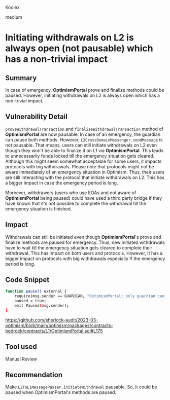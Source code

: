 Koolex

medium

# Initiating withdrawals on L2 is always open (not pausable) which has a non-trivial impact

## Summary
In case of emergency, **OptimismPortal** prove and finalize methods could be paused. However, initiating withdrawals on L2 is always open which has a non-trivial impact.

## Vulnerability Detail
`proveWithdrawalTransaction` and `finalizeWithdrawalTransaction` method of **OptimismPortal** are now pausable. In case of an emergency, the guardian can pause both methods. However, `L2CrossDomainMessenger.sendMessage`  is not pausable. That means, users can still initiate withdrawals on L2 even though they won't be able to finalize it on L1 via **OptimismPortal**. This leads to  unnecessarily funds locked till the emergency situation gets cleared. Although this might seem somewhat acceptable for some users, it impacts protocols with big withdrawals. Please note that protocols might not be aware immediately of an emergency situation in Optimism. Thus, their users are still interacting with the protocol that initiate withdrawals on L2. This has a bigger impact in case the emergency period is long.

Moreever, withdrawers (users who use EOAs and not aware of **OptimismPortal** being paused) could have used a third party bridge if they have known that it's not possible to complete the withdrawal till the emergency situation is finished. 


## Impact
Withdrawals can still be initiated even though **OptimismPortal**'s prove and finalize methods are paused for emergency. Thus, new initiated withdrawals have to wait till the emergency situation gets cleared to complete their withdrawal. This has impact on both users and protocols. However, It has a bigger impact on protocols with big withdrawals especially If the emergency period is long.

## Code Snippet


```sh
function pause() external {
	require(msg.sender == GUARDIAN, "OptimismPortal: only guardian can pause");
	paused = true;
	emit Paused(msg.sender);
}
```

https://github.com/sherlock-audit/2023-03-optimism/blob/main/optimism/packages/contracts-bedrock/contracts/L1/OptimismPortal.sol#L175

## Tool used

Manual Review

## Recommendation

 Make `L2ToL1MessagePasser.initiateWithdrawal`  pausable. So, it could be paused when OptimismPortal's methods are paused.

  